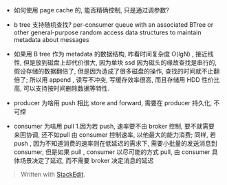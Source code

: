 * 如何使用 page cache 的, 能否精确控制, 只是通过调参数? 
* b tree 支持随机查找? 
per-consumer queue with an associated BTree or other general-purpose random access data structures to maintain metadata about messages
* 如果用 B tree 作为 metadata 的数据结构, 咋看时间复杂度 O(lgN) , 接近线性, 但是放到磁盘上却代价很大, 因为单块 ssd 因为磁头的缘故查找是串行的, 假设存储的数据翻倍了, 但是因为造成了很多磁盘的操作, 查找的时间就不止翻倍了; 所以用 append , 读写不冲突, 写缓存效率很高, 而且存储用 HDD 性价比高, 可以支持按时间删除数据等特性. 

* producer 为啥用 push 
相比 store and forward, 需要在 producer 持久化, 不可控

* consumer 为啥用 pull 
1.因为若 push, 速率要不由 broker 控制, 要不就需要来回协调, 还不如pull 由 consumer 控制速率, 以他最大的能力消费; 
同样, 若 push , 因为不知道消费的速率则在低延迟的需求下, 需要小批量的发送消息到 consumer, 但是如果 pull , consumer 以尽可能的方式 pull, 由 consumer 具体场景决定了延迟, 而不需要 broker 决定消息的延迟
> Written with [StackEdit](https://stackedit.io/).
<!--stackedit_data:
eyJoaXN0b3J5IjpbMTI2OTYwMjUxOSwtMTMyOTY0NjEzNCwxMT
Y1OTkzOTQ0LC0yMTQ0ODI3NTc2LDE2Njk1NzAxMTEsMTMyMDA5
NTI2NywtOTI4MjY4NDk2XX0=
-->